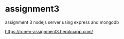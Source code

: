 # assignment3
assignment 3 nodejs server using express and mongodb

https://ronen-assignment3.herokuapp.com/
